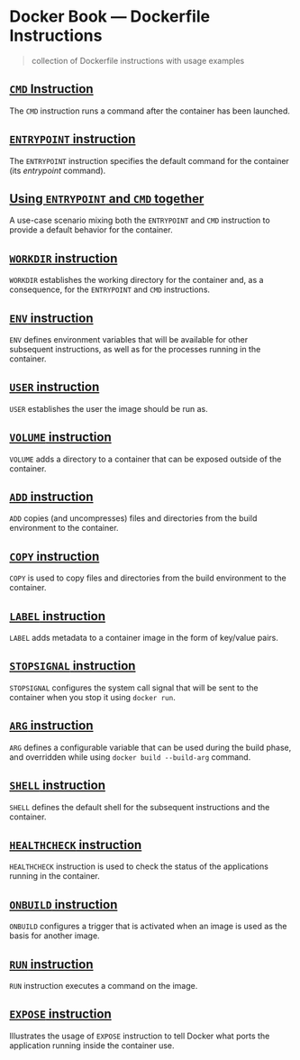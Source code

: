 # Docker Book &mdash; Dockerfile Instructions
> collection of Dockerfile instructions with usage examples


## [`CMD` Instruction](./01-hello-dockerfile-instructions-cmd/)
The `CMD` instruction runs a command after the container has been launched.

## [`ENTRYPOINT` instruction](./02-hello-dockerfile-instructions-entrypoint/)
The `ENTRYPOINT` instruction specifies the default command for the container (its *entrypoint* command).

## [Using `ENTRYPOINT` and `CMD` together](./03-hello-dockerfile-instructions-cmd-entrypoint/)
A use-case scenario mixing both the `ENTRYPOINT` and `CMD` instruction to provide a default behavior for the container.

## [`WORKDIR` instruction](./04-hello-dockerfile-instructions-workdir/)
`WORKDIR` establishes the working directory for the container and, as a consequence, for the `ENTRYPOINT` and `CMD` instructions.

## [`ENV` instruction](./05-hello-dockerfile-instructions-env/)
`ENV` defines environment variables that will be available for other subsequent instructions, as well as for the processes running in the container.

## [`USER` instruction](./06-hello-dockerfile-instructions-user/)
`USER` establishes the user the image should be run as.

## [`VOLUME` instruction](./07-hello-dockerfile-instructions-volume/)
`VOLUME` adds a directory to a container that can be exposed outside of the container.

## [`ADD` instruction](./08-hello-dockerfile-instructions-add/)
`ADD` copies (and uncompresses) files and directories from the build environment to the container.

## [`COPY` instruction](./09-hello-dockerfile-instructions-copy/)
`COPY` is used to copy files and directories from the build environment to the container.

## [`LABEL` instruction](./10-hello-dockerfile-instructions-label/)
`LABEL` adds metadata to a container image in the form of key/value pairs.

## [`STOPSIGNAL` instruction](./11-hello-dockerfile-instructions-stopsignal/)
`STOPSIGNAL` configures the system call signal that will be sent to the container when you stop it using `docker run`.

## [`ARG` instruction](./12-hello-dockerfile-instructions-arg/)
`ARG` defines a configurable variable that can be used during the build phase, and overridden while using `docker build --build-arg` command.

## [`SHELL` instruction](./13-hello-dockerfile-instructions-shell/)
`SHELL` defines the default shell for the subsequent instructions and the container.

## [`HEALTHCHECK` instruction](./14-hello-dockerfile-instructions-healthcheck/)
`HEALTHCHECK` instruction is used to check the status of the applications running in the container.

## [`ONBUILD` instruction](./15-hello-dockerfile-instructions-onbuild/)
`ONBUILD` configures a trigger that is activated when an image is used as the basis for another image.

## [`RUN` instruction](./16-hello-dockerfile-instructions-run/)
`RUN` instruction executes a command on the image.

## [`EXPOSE` instruction](./17-hello-dockerfile-instructions-expose/)
Illustrates the usage of `EXPOSE` instruction to tell Docker what ports the application running inside the container use.